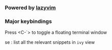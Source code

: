 ### Powered by [lazyvim](https://github.com/lazyvim/lazyvim)

### Major keybindings

Press <C-`> to toggle a floating terminal window

<leader>se : list all the relevant snippets in `ivy` view

